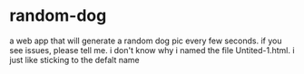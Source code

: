 # random-dog
a web app that will generate a random dog pic every few seconds.
if you see issues, please tell me. 
i don't know why i named the file Untited-1.html. i just like sticking to the defalt name
